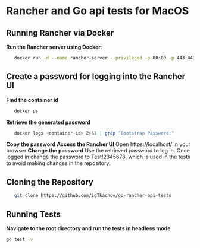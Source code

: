 # Rancher and Go api tests for MacOS

## Running Rancher via Docker

**Run the Rancher server using Docker**:
```bash
   docker run -d --name rancher-server --privileged -p 80:80 -p 443:443 rancher/rancher:latest
```

## Create a password for logging into the Rancher UI

**Find the container id**
```bash
   docker ps
```
**Retrieve the generated password**
```bash
   docker logs <container-id> 2>&1 | grep "Bootstrap Password:"
```
**Copy the password**
**Access the Rancher UI**
Open https://localhost/ in your browser
**Change the password**
Use the retrieved password to log in. Once logged in change the password to Test!2345678, which is used in the tests to avoid making changes in the repository.

## Cloning the Repository
```bash
   git clone https://github.com/igTkachov/go-rancher-api-tests
```

## Running Tests
**Navigate to the root directory and run the tests in headless mode**
```bash
go test -v
```
